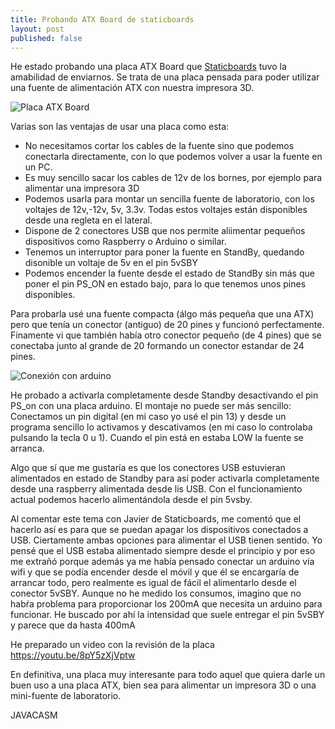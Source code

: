 ```yaml
---
title: Probando ATX Board de staticboards
layout: post
published: false
---
```

He estado probando  una placa ATX Board que [Staticboards](http://www.staticboards.es/) tuvo la amabilidad de enviarnos. Se trata de una placa pensada para poder utilizar una fuente de alimentación ATX con nuestra impresora 3D.

![Placa ATX Board](https://lh3.googleusercontent.com/-wOFzhn04MQs/VUK4dQtBSSI/AAAAAAAA5uM/GePSDocyNrA/w1158-h651-no/ATX%2BBoard.png)

Varias son las ventajas de usar una placa como esta:

* No necesitamos cortar los cables de la fuente sino que podemos conectarla directamente, con lo que podemos volver a usar la fuente en un PC.
* Es muy sencillo sacar los cables de 12v de los bornes, por ejemplo para alimentar una impresora 3D
* Podemos usarla para montar un sencilla fuente de laboratorio, con los voltajes de 12v,-12v, 5v, 3.3v. Todas estos voltajes están disponibles desde una regleta en el lateral.
* Dispone de 2 conectores USB que nos permite aliimentar pequeños dispositivos como Raspberry o Arduino o similar.
* Tenemos un interruptor para poner la fuente en StandBy, quedando disonible un voltaje de 5v en el pin 5vSBY
* Podemos encender la fuente desde el estado de StandBy sin más que poner el pin PS_ON en estado bajo, para lo que tenemos unos pines disponibles.

Para probarla usé una fuente compacta (álgo más pequeña que una ATX) pero que tenía un conector (antiguo) de 20 pines y funcionó perfectamente. Finamente vi que también había otro conector pequeño (de 4 pines) que  se conectaba junto al grande de 20 formando un conector estandar de 24 pines.

![Conexión con arduino](https://lh5.googleusercontent.com/-P9Fjwx9rMjA/VUJUeegdNSI/AAAAAAAA5sk/vdAYHVcp3UU/w869-h651-no/IMG_20150428_153702.jpg)

He probado a activarla completamente desde Standby desactivando el pin PS_on con una placa arduino. El montaje no puede ser más sencillo: Conectamos un pin digital (en mi caso yo usé el pin 13) y desde un programa sencillo lo activamos y descativamos (en mi caso lo controlaba pulsando la tecla 0 u 1). Cuando el pin está en estaba LOW la fuente se arranca.

Algo que sí que me gustaría es que los conectores USB estuvieran alimentados en estado de Standby para así poder activarla completamente desde una raspberry alimentada desde lis USB. Con el funcionamiento actual podemos hacerlo alimentándola desde el pin 5vsby.

Al comentar este tema con Javier de Staticboards, me comentó que el hacerlo así es para que se puedan apagar los dispositivos conectados a USB. Ciertamente ambas opciones para alimentar el USB tienen sentido. Yo pensé que el USB estaba alimentado siempre desde el principio y por eso me extrañó porque además ya me había pensado conectar un arduino vía wifi y que se podía encender desde el móvil y que él se encargaría de arrancar todo, pero realmente es igual de fácil el alimentarlo desde el conector 5vSBY. Aunque no he medido los consumos, imagino que no habŕa problema para proporcionar los 200mA que necesita un arduino para funcionar. He buscado por ahí la intensidad que suele entregar el pin 5vSBY y parece que da hasta 400mA

He preparado un video con la revisión de la placa https://youtu.be/8pY5zXjVptw

En definitiva, una placa muy interesante para todo aquel que quiera darle un buen uso a una placa ATX, bien sea para alimentar un impresora 3D o una mini-fuente de laboratorio.

JAVACASM